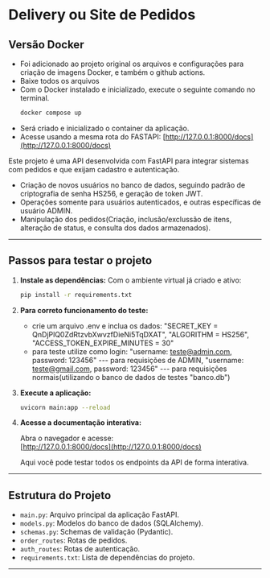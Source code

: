 # Delivery ou Site de Pedidos

## Versão Docker
- Foi adicionado ao projeto original os arquivos e configurações para criação de imagens Docker, e também o github actions.
- Baixe todos os arquivos
- Com o Docker instalado e inicializado, execute o seguinte comando no terminal.
    ```sh
   docker compose up
   ```
- Será criado e inicializado o container da aplicação.
- Acesse usando a mesma rota do FASTAPI: [http://127.0.0.1:8000/docs](http://127.0.0.1:8000/docs)


Este projeto é uma API desenvolvida com FastAPI para integrar sistemas com pedidos e que exijam cadastro e autenticação.
- Criação de novos usuários no banco de dados, seguindo padrão de criptografia de senha HS256, e geração de token JWT.
- Operações somente para usuários autenticados, e outras específicas de usuário ADMIN.
- Manipulação dos pedidos(Criação, inclusão/exclussão de itens, alteração de status, e consulta dos dados armazenados).

---

## Passos para testar o projeto

1. **Instale as dependências:**
    Com o ambiente virtual já criado e ativo:

   ```sh
   pip install -r requirements.txt
   ```

2. **Para correto funcionamento do teste:** 
    - crie um arquivo .env e inclua os dados: "SECRET_KEY = QnDjPlQ0ZdRtzvbXwvzfDieNi5TqDXAT", "ALGORITHM = HS256", "ACCESS_TOKEN_EXPIRE_MINUTES = 30"
    - para teste utilize como login: "username: teste@admin.com, password: 123456" --- para requisições de ADMIN, "username: teste@gmail.com, password: 123456" --- para requisições normais(utilizando o banco de dados de testes "banco.db")

3. **Execute a aplicação:**
   ```sh
   uvicorn main:app --reload
   ```

4. **Acesse a documentação interativa:**

   Abra o navegador e acesse:  
   [http://127.0.0.1:8000/docs](http://127.0.0.1:8000/docs)

   Aqui você pode testar todos os endpoints da API de forma interativa.

---

## Estrutura do Projeto

- `main.py`: Arquivo principal da aplicação FastAPI.
- `models.py`: Modelos do banco de dados (SQLAlchemy).
- `schemas.py`: Schemas de validação (Pydantic).
- `order_routes`: Rotas de pedidos.
- `auth_routes`: Rotas de autenticação.
- `requirements.txt`: Lista de dependências do projeto.

---

